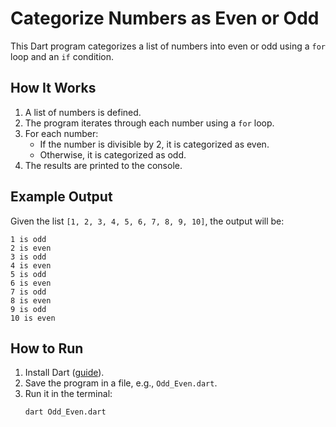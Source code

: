 # Categorize Numbers as Even or Odd

This Dart program categorizes a list of numbers into even or odd using a `for` loop and an `if` condition.

## How It Works
1. A list of numbers is defined.
2. The program iterates through each number using a `for` loop.
3. For each number:
   - If the number is divisible by 2, it is categorized as even.
   - Otherwise, it is categorized as odd.
4. The results are printed to the console.

## Example Output
Given the list `[1, 2, 3, 4, 5, 6, 7, 8, 9, 10]`, the output will be:
```
1 is odd
2 is even
3 is odd
4 is even
5 is odd
6 is even
7 is odd
8 is even
9 is odd
10 is even
```

## How to Run
1. Install Dart ([guide](https://dart.dev/get-dart)).
2. Save the program in a file, e.g., `Odd_Even.dart`.
3. Run it in the terminal:
   ```
   dart Odd_Even.dart
   ```

